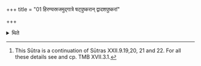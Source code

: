 +++
title = "01 हिरण्यस्रजमुद्गात्रे षट्पुष्करान् द्वादशपुष्करां"

+++

<details><summary>थिते</summary>

1. To the Udgātr̥ the sacrificer gives a golden garland consisting of six lotuses or twelve lotuses; at the time of the Yajñā-yajñiya-stotra, at the time of Avabhr̥tha-offering, at the time of Udayanīyā offering, at the time of Anūbandhyā-offering, and at the time of Udavasānīyā-offering[^1] (in every rite double the gold than in the preceding rite).  

[^1]: This Sūtra is a continuation of Sūtras XXII.9.19,20, 21 and 22. For all these details see and cp. TMB XVII.3.1.   

</details>
